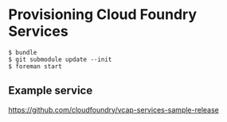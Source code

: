 # Provisioning Cloud Foundry Services

```
$ bundle
$ git submodule update --init
$ foreman start
```


## Example service

https://github.com/cloudfoundry/vcap-services-sample-release